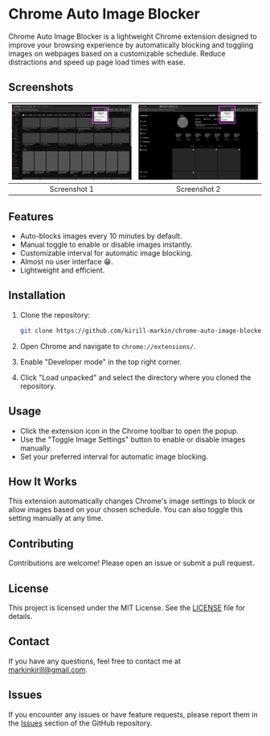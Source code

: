 # Chrome Auto Image Blocker

Chrome Auto Image Blocker is a lightweight Chrome extension designed to improve your browsing experience by automatically blocking and toggling images on webpages based on a customizable schedule. Reduce distractions and speed up page load times with ease.

## Screenshots

| ![YouTube example](screenshots/screenshot-1-youtube.png) | ![Instagram example](screenshots/screenshot-2-instagram.png) |
|:---------------------------------------------:|:---------------------------------------------:|
| Screenshot 1                                  | Screenshot 2                                  |

## Features

- Auto-blocks images every 10 minutes by default.
- Manual toggle to enable or disable images instantly.
- Customizable interval for automatic image blocking.
- Almost no user interface 😁.
- Lightweight and efficient.

## Installation

1. Clone the repository:

   ```sh
   git clone https://github.com/kirill-markin/chrome-auto-image-blocker
   ```

2. Open Chrome and navigate to `chrome://extensions/`.

3. Enable "Developer mode" in the top right corner.

4. Click "Load unpacked" and select the directory where you cloned the repository.

## Usage

- Click the extension icon in the Chrome toolbar to open the popup.
- Use the "Toggle Image Settings" button to enable or disable images manually.
- Set your preferred interval for automatic image blocking.

## How It Works

This extension automatically changes Chrome's image settings to block or allow images based on your chosen schedule. You can also toggle this setting manually at any time.

## Contributing

Contributions are welcome! Please open an issue or submit a pull request.

## License

This project is licensed under the MIT License. See the [LICENSE](LICENSE) file for details.

## Contact

If you have any questions, feel free to contact me at [markinkirill@gmail.com](mailto:markinkirill@gmail.com).

## Issues

If you encounter any issues or have feature requests, please report them in the [Issues](https://github.com/kirill-markin/chrome-auto-image-blocker/issues) section of the GitHub repository.
